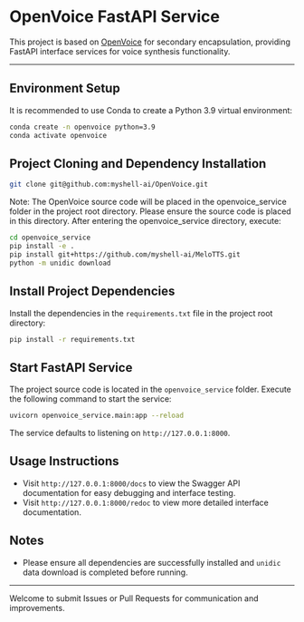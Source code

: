 # OpenVoice FastAPI Service

This project is based on [OpenVoice](https://github.com/myshell-ai/OpenVoice) for secondary encapsulation, providing FastAPI interface services for voice synthesis functionality.

---

## Environment Setup

It is recommended to use Conda to create a Python 3.9 virtual environment:

```bash
conda create -n openvoice python=3.9
conda activate openvoice
```

## Project Cloning and Dependency Installation
```bash
git clone git@github.com:myshell-ai/OpenVoice.git
```
Note: The OpenVoice source code will be placed in the openvoice_service folder in the project root directory. Please ensure the source code is placed in this directory.
After entering the openvoice_service directory, execute:

```bash
cd openvoice_service
pip install -e .
pip install git+https://github.com/myshell-ai/MeloTTS.git
python -m unidic download
```

## Install Project Dependencies

Install the dependencies in the `requirements.txt` file in the project root directory:

```bash
pip install -r requirements.txt
```

## Start FastAPI Service

The project source code is located in the `openvoice_service` folder. Execute the following command to start the service:

```bash
uvicorn openvoice_service.main:app --reload
```

The service defaults to listening on `http://127.0.0.1:8000`.

## Usage Instructions

* Visit `http://127.0.0.1:8000/docs` to view the Swagger API documentation for easy debugging and interface testing.
* Visit `http://127.0.0.1:8000/redoc` to view more detailed interface documentation.

## Notes

* Please ensure all dependencies are successfully installed and `unidic` data download is completed before running.

---

Welcome to submit Issues or Pull Requests for communication and improvements.

